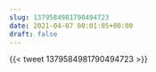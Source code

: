 ```yaml
---
slug: 1379584981790494723
date: 2021-04-07 00:01:05+00:00
draft: false
---
```


{{< tweet 1379584981790494723 >}}
